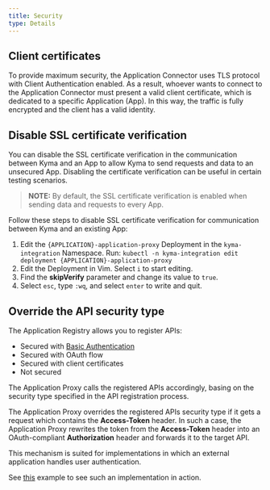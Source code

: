```yaml
---
title: Security
type: Details
---
```


## Client certificates

To provide maximum security, the Application Connector uses TLS protocol with Client Authentication enabled. As a result, whoever wants to connect to the Application Connector must present a valid client certificate, which is dedicated to a specific Application (App). In this way, the traffic is fully encrypted and the client has a valid identity.

## Disable SSL certificate verification

You can disable the SSL certificate verification in the communication between Kyma and an App to allow Kyma to send requests and data to an unsecured App. Disabling the certificate verification can be useful in certain testing scenarios.

>**NOTE:** By default, the SSL certificate verification is enabled when sending data and requests to every App.

Follow these steps to disable SSL certificate verification for communication between Kyma and an existing App:

  1. Edit the `{APPLICATION}-application-proxy` Deployment in the `kyma-integration` Namespace. Run:
    ```
    kubectl -n kyma-integration edit deployment {APPLICATION}-application-proxy
    ```
  2. Edit the Deployment in Vim. Select `i` to start editing.
  3. Find the **skipVerify** parameter and change its value to `true`.
  4. Select `esc`, type `:wq`, and select `enter` to write and quit.

## Override the API security type

The Application Registry allows you to register APIs:
- Secured with [Basic Authentication](https://tools.ietf.org/html/rfc7617)
- Secured with OAuth flow
- Secured with client certificates
- Not secured

The Application Proxy calls the registered APIs accordingly, basing on the security type specified in the API registration process.

The Application Proxy overrides the registered APIs security type if it gets a request which contains the **Access-Token** header. In such a case, the Application Proxy rewrites the token from the **Access-Token** header into an OAuth-compliant **Authorization** header and forwards it to the target API.

This mechanism is suited for implementations in which an external application handles user authentication.

See [this](https://github.com/kyma-project/examples/tree/master/call-ec) example to see such an implementation in action.
